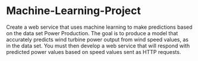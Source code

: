 # Machine-Learning-Project
Create a web service that uses machine learning to make predictions based on the data set Power Production. The goal is to produce a model that accurately predicts wind turbine power output from wind speed values, as in the data set. You must then develop a web service that will respond with predicted power values based on speed values sent as HTTP requests.

